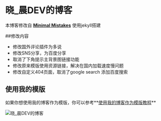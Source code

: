 # 晓_晨DEV的博客
本博客修改自
**[Minimal Mistakes](http://mmistakes.github.io/minimal-mistakes)** 使用jekyll搭建

##修改内容  
* 修改国外评论插件为多说  
* 修改SNS分享，为百度分享
* 取消了下角提示主背景图链接功能
* 修改原来模版使用资源链接，解决在国内加载速度慢问题
* 修改自定义404页面，取消了google search 添加百度搜索

## 使用我的模版

如果你想使用我的博客作为模版，你可以参考**[使用我的博客作为模版教程](http://tanfujun.cc/%E4%BD%BF%E7%94%A8%E6%88%91%E7%9A%84%E6%A8%A1%E7%89%88%E6%95%99%E7%A8%8B/)**

![晓_晨DEV的博客](http://cctanfujun.github.io/images/blog.png)